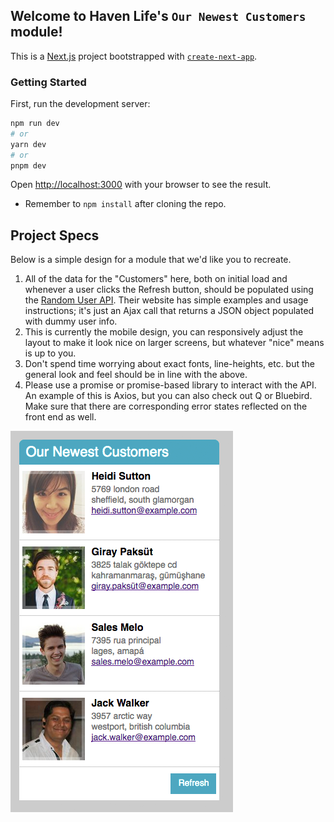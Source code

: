 ## Welcome to Haven Life's `Our Newest Customers` module!

This is a [Next.js](https://nextjs.org/) project bootstrapped with [`create-next-app`](https://github.com/vercel/next.js/tree/canary/packages/create-next-app).

### Getting Started

First, run the development server:

```bash
npm run dev
# or
yarn dev
# or
pnpm dev
```

Open [http://localhost:3000](http://localhost:3000) with your browser to see the result.

* Remember to `npm install` after cloning the repo.

## Project Specs

Below is a simple design for a module that we'd like you to recreate.

1. All of the data for the "Customers" here, both on initial load and whenever a user clicks the Refresh button, should be populated using the [Random User API](https://randomuser.me/). Their website has simple examples and usage instructions; it's just an Ajax call that returns a JSON object populated with dummy user info.
2. This is currently the mobile design, you can responsively adjust the layout to make it look nice on larger screens, but whatever "nice" means is up to you.
3. Don't spend time worrying about exact fonts, line-heights, etc. but the general look and feel should be in line with the above.
4. Please use a promise or promise-based library to interact with the API. An example of this is Axios, but you can also check out Q or Bluebird. Make sure that there are corresponding error states reflected on the front end as well.

![](public/images/havenlife.png)
